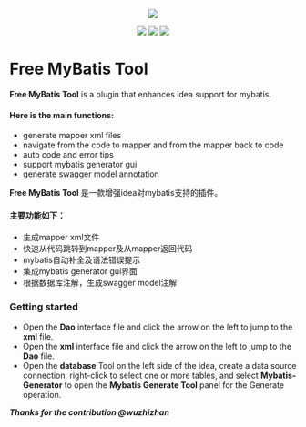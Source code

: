 <p align="center">
	<img src="https://s4.ax1x.com/2022/02/16/HfOyi4.png" >
</p>

<p align="center">
    <img src="https://img.shields.io/badge/IDEA-2021.3-orange.svg" />
    <img src="https://img.shields.io/badge/JDK-11-green.svg" />
    <img src="https://img.shields.io/badge/license-Apache--2.0-blue.svg" />
</p>


# Free MyBatis Tool


<!-- Plugin description -->
**Free MyBatis Tool** is a plugin that enhances idea support for mybatis.

#### Here is the main functions:
* generate mapper xml files
* navigate from the code to mapper and from the mapper back to code
* auto code and error tips
* support mybatis generator gui
* generate swagger model annotation

**Free MyBatis Tool** 是一款增强idea对mybatis支持的插件。
#### 主要功能如下：
* 生成mapper xml文件
* 快速从代码跳转到mapper及从mapper返回代码
* mybatis自动补全及语法错误提示
* 集成mybatis generator gui界面
* 根据数据库注解，生成swagger model注解

### Getting started
* Open the **Dao** interface file and click the arrow on the left to jump to the **xml** file.
* Open the **xml** interface file and click the arrow on the left to jump to the **Dao** file.
* Open the **database** Tool on the left side of the idea, create a data source connection, right-click to select one or more tables, and select **Mybatis-Generator** to open the **Mybatis Generate Tool** panel for the Generate operation.

***Thanks for the contribution @wuzhizhan***
<!-- Plugin description end -->
